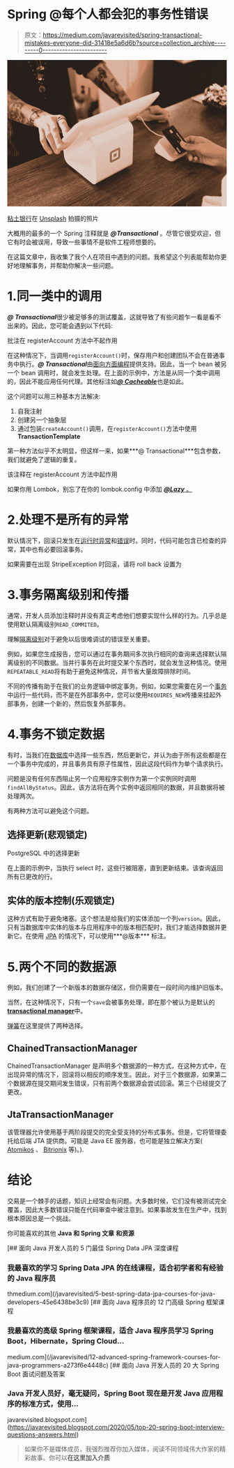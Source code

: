 # Spring @每个人都会犯的事务性错误

> 原文：<https://medium.com/javarevisited/spring-transactional-mistakes-everyone-did-31418e5a6d6b?source=collection_archive---------0----------------------->

![](img/bfbb82131cbd67da8ae09c8954ab1ad8.png)

[粘土银行](https://unsplash.com/@claybanks?utm_source=medium&utm_medium=referral)在 [Unsplash](https://unsplash.com?utm_source=medium&utm_medium=referral) 拍摄的照片

大概用的最多的一个 Spring 注释就是 ***@Transactional*** 。尽管它很受欢迎，但它有时会被误用，导致一些事情不是软件工程师想要的。

在这篇文章中，我收集了我个人在项目中遇到的问题。我希望这个列表能帮助你更好地理解事务，并帮助你解决一些问题。

# 1.同一类中的调用

***@ Transactional***很少被足够多的测试覆盖，这就导致了有些问题乍一看是看不出来的。因此，您可能会遇到以下代码:

批注在 registerAccount 方法中不起作用

在这种情况下，当调用`registerAccount()`时，保存用户和创建团队不会在普通事务中执行。***@ Transactional***由[面向方面编程](https://docs.spring.io/spring-framework/docs/current/reference/html/core.html#aop)提供支持。因此，当一个 bean 被另一个 bean 调用时，就会发生处理。在上面的示例中，方法是从同一个类中调用的，因此不能应用任何代理。其他标注如[***@ Cacheable***](https://docs.spring.io/spring-framework/docs/current/reference/html/integration.html#cache)也是如此。

这个问题可以用三种基本方法解决:

1.  自我注射
2.  创建另一个抽象层
3.  通过包装`createAccount()`调用，在`registerAccount()`方法中使用 **TransactionTemplate**

第一种方法似乎不太明显，但这样一来，如果***@ Transactional***包含参数，我们就避免了逻辑的重复。

该注释在 registerAccount 方法中起作用

如果你用 Lombok，别忘了在你的 lombok.config 中添加 [***@Lazy*** 。](https://stackoverflow.com/questions/59505213/how-to-use-lazy-annotation-in-a-class-constructor-with-lombok)

# 2.处理不是所有的异常

默认情况下，回滚只发生在[运行时异常](http://www.java67.com/2012/12/difference-between-runtimeexception-and-checked-exception.html)和[错误](https://javarevisited.blogspot.com/2013/06/10-java-exception-and-error-interview-questions-answers-programming.html#axzz6kGEVKsf7)时。同时，代码可能包含已检查的异常，其中也有必要回滚事务。

如果需要在出现 StripeException 时回滚，请将 roll back 设置为

# 3.事务隔离级别和传播

通常，开发人员添加注释时并没有真正考虑他们想要实现什么样的行为。几乎总是使用默认隔离级别`READ_COMMITED`。

理解[隔离级别](https://en.wikipedia.org/wiki/Isolation_(database_systems))对于避免以后很难调试的错误至关重要。

例如，如果您生成报告，您可以通过在事务期间多次执行相同的查询来选择默认隔离级别的不同数据。当并行事务在此时提交某个东西时，就会发生这种情况。使用`REPEATABLE_READ`将有助于避免这种情况，并节省大量故障排除时间。

不同的传播有助于在我们的业务逻辑中绑定事务。例如，如果您需要在另一个[事务](https://javarevisited.blogspot.com/2011/11/database-transaction-tutorial-example.html)中运行一些代码，而不是在外部事务中，您可以使用`REQUIRES_NEW`传播来挂起外部事务，创建一个新的，然后恢复外部事务。

# 4.事务不锁定数据

有时，当我们在[数据库](/javarevisited/top-5-courses-to-learn-mysql-in-2020-4ffada70656f)中选择一些东西，然后更新它，并认为由于所有这些都是在一个事务中完成的，并且事务具有原子性属性，因此这段代码作为单个请求执行。

问题是没有任何东西阻止另一个应用程序实例作为第一个实例同时调用`findAllByStatus`。因此，该方法将在两个实例中返回相同的数据，并且数据将被处理两次。

有两种方法可以避免这个问题。

## 选择更新(悲观锁定)

PostgreSQL 中的选择更新

在上面的示例中，当执行 select 时，这些行被阻塞，直到更新结束。该查询返回所有已更改的行。

## 实体的版本控制(乐观锁定)

这种方式有助于避免堵塞。这个想法是给我们的实体添加一个列`version`。因此，只有当数据库中实体的版本与应用程序中的版本相匹配时，我们才能选择数据并更新它。在使用 [JPA](https://spring.io/projects/spring-data-jpa) 的情况下，可以使用***@版本*** 标注。

# 5.两个不同的数据源

例如，我们创建了一个新版本的数据存储区，但仍需要在一段时间内维护旧版本。

当然，在这种情况下，只有一个`save`会被事务处理，即在那个被认为是默认的[**transactional manager**](https://docs.spring.io/spring-framework/docs/current/reference/html/data-access.html#transaction)中。

[弹簧](/javarevisited/top-10-free-courses-to-learn-spring-framework-for-java-developers-639db9348d25)在这里提供了两种选择。

## ChainedTransactionManager

ChainedTransactionManager 是声明多个数据源的一种方式，在这种方式中，在出现异常的情况下，回滚将以相反的顺序发生。因此，对于三个数据源，如果第二个数据源在提交期间发生错误，只有前两个数据源会尝试回滚。第三个已经提交了更改。

## JtaTransactionManager

该管理器允许使用基于两阶段提交的完全受支持的分布式事务。但是，它将管理委托给后端 JTA 提供商。可能是 Java EE 服务器，也可能是独立解决方案( [Atomikos](https://www.atomikos.com/) 、 [Bitrionix](https://github.com/bitronix/btm) 等)。).

# 结论

交易是一个棘手的话题，知识上经常会有问题。大多数时候，它们没有被测试完全覆盖，因此大多数错误只能在代码审查中被注意到。如果事故发生在生产中，找到根本原因总是一个挑战。

你可能喜欢的其他 **Java 和 Spring 文章** **和资源**

[](/javarevisited/5-best-spring-data-jpa-courses-for-java-developers-45e6438be3c9) [## 面向 Java 开发人员的 5 门最佳 Spring Data JPA 深度课程

### 我最喜欢的学习 Spring Data JPA 的在线课程，适合初学者和有经验的 Java 程序员

thmedium.com](/javarevisited/5-best-spring-data-jpa-courses-for-java-developers-45e6438be3c9) [](/javarevisited/12-advanced-spring-framework-courses-for-java-programmers-a273f6e4448c) [## 面向 Java 程序员的 12 门高级 Spring 框架课程

### 我最喜欢的高级 Spring 框架课程，适合 Java 程序员学习 Spring Boot，Hibernate，Spring Cloud…

medium.com](/javarevisited/12-advanced-spring-framework-courses-for-java-programmers-a273f6e4448c) [](https://javarevisited.blogspot.com/2020/05/top-20-spring-boot-interview-questions-answers.html) [## 面向 Java 开发人员的 20 大 Spring Boot 面试问题及答案

### Java 开发人员好，毫无疑问，Spring Boot 现在是开发 Java 应用程序的标准方式，使用…

javarevisited.blogspot.com](https://javarevisited.blogspot.com/2020/05/top-20-spring-boot-interview-questions-answers.html) 

> 如果你不是媒体成员，我强烈推荐你加入媒体，阅读不同领域伟大作家的精彩故事。你可以**在这里加入介质**[](/@somasharma_81597/membership)